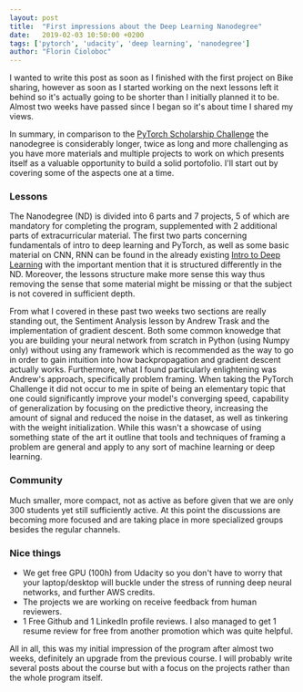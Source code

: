 ```yaml
---
layout: post
title:  "First impressions about the Deep Learning Nanodegree"
date:   2019-02-03 10:50:00 +0200
tags: ['pytorch', 'udacity', 'deep learning', 'nanodegree']
author: "Florin Cioloboc"
---
```


I wanted to write this post as soon as I finished with the first project on Bike sharing, however as soon as I started working on the next lessons left it behind so it's actually going to be shorter than I initially planned it to be. Almost two weeks have passed since I began so it's about time I shared my views.

In summary, in comparison to the [PyTorch Scholarship Challenge](https://masterflorin.github.io/2019/01/11/my-thoughts-pytorch-challenge.html) the nanodegree is considerably longer, twice as long and more challenging as you have more materials and multiple projects to work on which presents itself as a valuable opportunity to build a solid portofolio. I'll start out by covering some of the aspects one at a time.

### Lessons

The Nanodegree (ND) is divided into 6 parts and 7 projects, 5 of which are mandatory for completing the program, supplemented with 2 additional parts of extracurricular material. The first two parts concerning fundamentals of intro to deep learning and PyTorch, as well as some basic material on CNN, RNN can be found in the already existing [Intro to Deep Learning](https://www.udacity.com/course/deep-learning-pytorch--ud188) with the important mention that it is structured differently in the ND. Moreover, the lessons structure make more sense this way thus removing the sense that some material might be missing or that the subject is not covered in sufficient depth. 

From what I covered in these past two weeks two sections are really standing out, the Sentiment Analysis lesson by Andrew Trask and the implementation of gradient descent. Both some common knowedge that you are building your neural network from scratch in Python (using Numpy only) without using any framework which is recommended as the way to go in order to gain intuition into how backpropagation and gradient descent actually works. Furthermore, what I found particularly enlightening was Andrew's approach, specifically problem framing. When taking the PyTorch Challenge it did not occur to me in spite of being an elementary topic that one could significantly improve your model's converging speed, capability of generalization by focusing on the predictive theory, increasing the amount of signal and reduced the noise in the dataset, as well as tinkering with the weight initialization. While this wasn't a showcase of using something state of the art it outline that tools and techniques of framing a problem are general and apply to any sort of machine learning or deep learning.  

### Community

Much smaller, more compact, not as active as before given that we are only 300 students yet still sufficiently active. At this point the discussions are becoming more focused and are taking place in more specialized groups besides the regular channels.

### Nice things

- We get free GPU (100h) from Udacity so you don't have to worry that your laptop/desktop will buckle under the stress of running deep neural networks, and further AWS credits. 
- The projects we are working on receive feedback from human reviewers.
- 1 Free Github and 1 LinkedIn profile reviews. I also managed to get 1 resume review for free from another promotion which was quite helpful.


All in all, this was my initial impression of the program after almost two weeks, definitely an upgrade from the previous course. I will probably write several posts about the course but with a focus on the projects rather than the whole program itself. 
